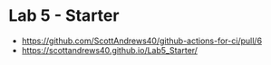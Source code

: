# Lab 5 - Starter
- https://github.com/ScottAndrews40/github-actions-for-ci/pull/6
- https://scottandrews40.github.io/Lab5_Starter/
